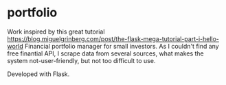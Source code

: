 # portfolio

Work inspired by this great tutorial https://blog.miguelgrinberg.com/post/the-flask-mega-tutorial-part-i-hello-world
Financial portfolio manager for small investors.
As I couldn't find any free finantial API, I scrape data from several sources, what makes the system not-user-friendly, but not too difficult to use.

Developed with Flask.
